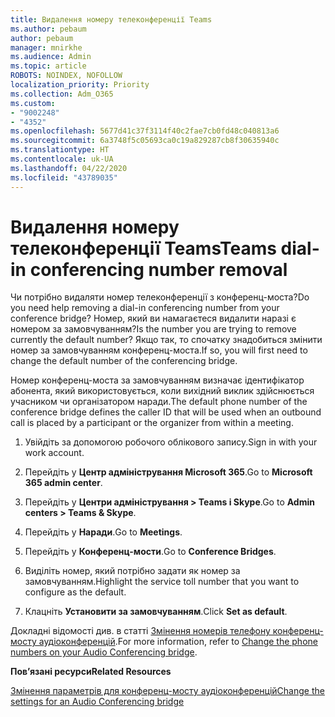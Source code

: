 ```yaml
---
title: Видалення номеру телеконференції Teams
ms.author: pebaum
author: pebaum
manager: mnirkhe
ms.audience: Admin
ms.topic: article
ROBOTS: NOINDEX, NOFOLLOW
localization_priority: Priority
ms.collection: Adm_O365
ms.custom:
- "9002248"
- "4352"
ms.openlocfilehash: 5677d41c37f3114f40c2fae7cb0fd48c040813a6
ms.sourcegitcommit: 6a3748f5c05693ca0c19a829287cb8f30635940c
ms.translationtype: HT
ms.contentlocale: uk-UA
ms.lasthandoff: 04/22/2020
ms.locfileid: "43789035"
---
```

# <a name="teams-dial-in-conferencing-number-removal"></a><span data-ttu-id="255f1-102">Видалення номеру телеконференції Teams</span><span class="sxs-lookup"><span data-stu-id="255f1-102">Teams dial-in conferencing number removal</span></span>

<span data-ttu-id="255f1-103">Чи потрібно видаляти номер телеконференції з конференц-моста?</span><span class="sxs-lookup"><span data-stu-id="255f1-103">Do you need help removing a dial-in conferencing number from your conference bridge?</span></span> <span data-ttu-id="255f1-104">Номер, який ви намагаєтеся видалити наразі є номером за замовчуванням?</span><span class="sxs-lookup"><span data-stu-id="255f1-104">Is the number you are trying to remove currently the default number?</span></span> <span data-ttu-id="255f1-105">Якщо так, то спочатку знадобиться змінити номер за замовчуванням конференц-моста.</span><span class="sxs-lookup"><span data-stu-id="255f1-105">If so, you will first need to change the default number of the conferencing bridge.</span></span>

<span data-ttu-id="255f1-106">Номер конференц-моста за замовчуванням визначає ідентифікатор абонента, який використовується, коли вихідний виклик здійснюється учасником чи організатором наради.</span><span class="sxs-lookup"><span data-stu-id="255f1-106">The default phone number of the conference bridge defines the caller ID that will be used when an outbound call is placed by a participant or the organizer from within a meeting.</span></span>

1. <span data-ttu-id="255f1-107">Увійдіть за допомогою робочого облікового запису.</span><span class="sxs-lookup"><span data-stu-id="255f1-107">Sign in with your work account.</span></span>

2. <span data-ttu-id="255f1-108">Перейдіть у **Центр адміністрування Microsoft 365**.</span><span class="sxs-lookup"><span data-stu-id="255f1-108">Go to **Microsoft 365 admin center**.</span></span>

3. <span data-ttu-id="255f1-109">Перейдіть у **Центри адміністрування > Teams і Skype**.</span><span class="sxs-lookup"><span data-stu-id="255f1-109">Go to **Admin centers > Teams & Skype**.</span></span>

4. <span data-ttu-id="255f1-110">Перейдіть у **Наради**.</span><span class="sxs-lookup"><span data-stu-id="255f1-110">Go to **Meetings**.</span></span>

5. <span data-ttu-id="255f1-111">Перейдіть у **Конференц-мости**.</span><span class="sxs-lookup"><span data-stu-id="255f1-111">Go to **Conference Bridges**.</span></span>

6. <span data-ttu-id="255f1-112">Виділіть номер, який потрібно задати як номер за замовчуванням.</span><span class="sxs-lookup"><span data-stu-id="255f1-112">Highlight the service toll number that you want to configure as the default.</span></span>

7. <span data-ttu-id="255f1-113">Клацніть **Установити за замовчуванням**.</span><span class="sxs-lookup"><span data-stu-id="255f1-113">Click **Set as default**.</span></span>

<span data-ttu-id="255f1-114">Докладні відомості див. в статті [Змінення номерів телефону конференц-мосту аудіоконференцій](https://docs.microsoft.com/microsoftteams/change-the-phone-numbers-on-your-audio-conferencing-bridge).</span><span class="sxs-lookup"><span data-stu-id="255f1-114">For more information, refer to [Change the phone numbers on your Audio Conferencing bridge](https://docs.microsoft.com/microsoftteams/change-the-phone-numbers-on-your-audio-conferencing-bridge).</span></span>

<span data-ttu-id="255f1-115">**Пов’язані ресурси**</span><span class="sxs-lookup"><span data-stu-id="255f1-115">**Related Resources**</span></span>

[<span data-ttu-id="255f1-116">Змінення параметрів для конференц-мосту аудіоконференцій</span><span class="sxs-lookup"><span data-stu-id="255f1-116">Change the settings for an Audio Conferencing bridge</span></span>](https://docs.microsoft.com/microsoftteams/change-the-settings-for-an-audio-conferencing-bridge)
